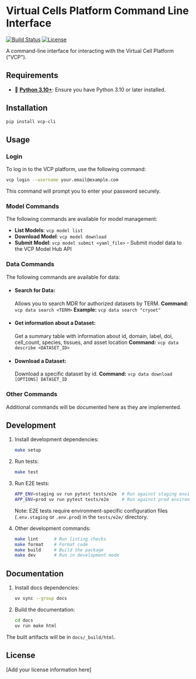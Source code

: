 # Virtual Cells Platform Command Line Interface

[![Build Status](https://img.shields.io/badge/build-passing-brightgreen)](https://github.com/chanzuckerberg/vcp-cli/actions)
[![License](https://img.shields.io/badge/license-MIT-blue)](LICENSE)

A command-line interface for interacting with the Virtual Cell Platform ("VCP").

## Requirements

- 🐍 **[Python 3.10+](https://www.python.org/downloads/)**: Ensure you have Python 3.10 or later installed.


## Installation

```bash
pip install vcp-cli
```

## Usage

### Login

To log in to the VCP platform, use the following command:

```bash
vcp login --username your.email@example.com
```

This command will prompt you to enter your password securely.

### Model Commands

The following commands are available for model management:

- **List Models**: `vcp model list`
- **Download Model**: `vcp model download`
- **Submit Model**: `vcp model submit <yaml_file>` - Submit model data to the VCP Model Hub API

### Data Commands

The following commands are available for data:

- #### Search for Data:
   Allows you to search MDR for authorized datasets by TERM.
   **Command:** `vcp data search <TERM>`
   **Example:** `vcp data search "cryoet"`

- #### Get information about a Dataset:
   Get a summary table with information about id, domain, label, doi, cell_count, species, tissues, and asset location
   **Command:** `vcp data describe <DATASET_ID>`

- #### Download a Dataset:
   Download a specific dataset by id.
   **Command:** `vcp data download [OPTIONS] DATASET_ID`

### Other Commands

Additional commands will be documented here as they are implemented.

## Development

1. Install development dependencies:
   ```bash
   make setup
   ```

2. Run tests:
   ```bash
   make test
   ```

3. Run E2E tests:
   ```bash
   APP_ENV=staging uv run pytest tests/e2e  # Run against staging environment
   APP_ENV=prod uv run pytest tests/e2e     # Run against prod environment
   ```

   Note: E2E tests require environment-specific configuration files (`.env.staging` or `.env.prod`) in the `tests/e2e/` directory.

4. Other development commands:
   ```bash
   make lint      # Run linting checks
   make format    # Format code
   make build     # Build the package
   make dev       # Run in development mode
   ```

## Documentation

1. Install docs dependencies:
   ```bash
   uv sync --group docs
   ```

2. Build the documentation:
   ```bash
   cd docs
   uv run make html
   ```

The built artifacts will be in `docs/_build/html`.

## License

[Add your license information here]
